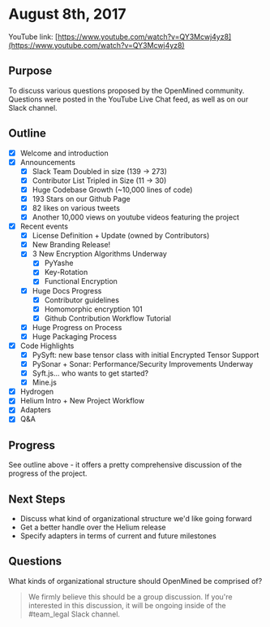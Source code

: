 # August 8th, 2017

YouTube link: [https://www.youtube.com/watch?v=QY3Mcwj4yz8](https://www.youtube.com/watch?v=QY3Mcwj4yz8)

## Purpose
To discuss various questions proposed by the OpenMined community.  Questions were posted in the YouTube Live Chat feed, as well as on our Slack channel.

## Outline
- [x] Welcome and introduction
- [x] Announcements
  - [x] Slack Team Doubled in size (139 -> 273)
  - [x] Contributor List Tripled in Size (11 -> 30)
  - [x] Huge Codebase Growth (~10,000 lines of code)
  - [x] 193 Stars on our Github Page
  - [x] 82 likes on various tweets
  - [x] Another 10,000 views on youtube videos featuring the project
- [x] Recent events
  - [x] License Definition + Update (owned by Contributors)
  - [x] New Branding Release!
  - [x] 3 New Encryption Algorithms Underway
    - [x] PyYashe
    - [x] Key-Rotation
    - [x] Functional Encryption
  - [x] Huge Docs Progress
    - [x] Contributor guidelines
    - [x] Homomorphic encryption 101
    - [x] Github Contribution Workflow Tutorial
  - [x] Huge Progress on Process
  - [x] Huge Packaging Process
- [x] Code Highlights
  - [x] PySyft: new base tensor class with initial Encrypted Tensor Support
  - [x] PySonar + Sonar: Performance/Security Improvements Underway
  - [x] Syft.js... who wants to get started?
  - [x] Mine.js
- [x] Hydrogen
- [x] Helium Intro + New Project Workflow
- [x] Adapters
- [x] Q&A

## Progress
See outline above - it offers a pretty comprehensive discussion of the progress of the project.

## Next Steps
- Discuss what kind of organizational structure we'd like going forward
- Get a better handle over the Helium release
- Specify adapters in terms of current and future milestones

## Questions
What kinds of organizational structure should OpenMined be comprised of?
> We firmly believe this should be a group discussion.  If you're interested in this discussion, it will be ongoing inside of the #team_legal Slack channel.
